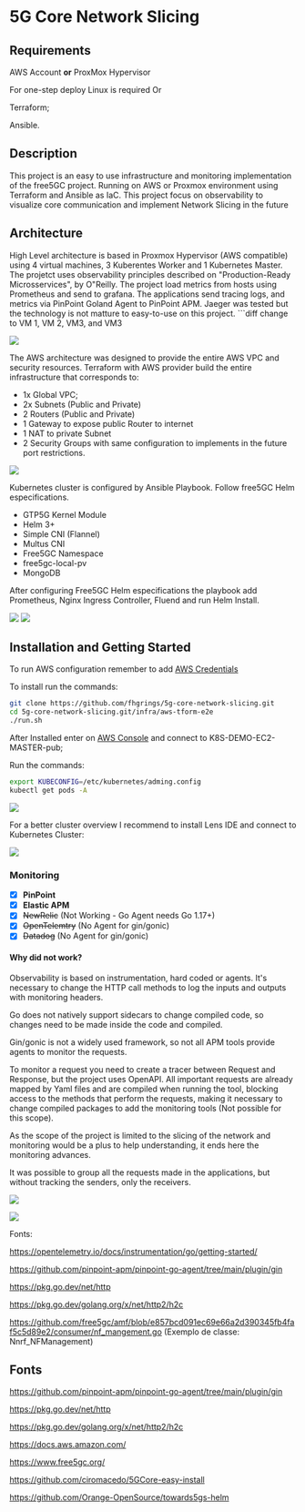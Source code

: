 

# 5G Core Network Slicing

## Requirements

AWS Account **or** ProxMox Hypervisor

For one-step deploy Linux is required Or

Terraform;

Ansible.

## Description

This project is an easy to use infrastructure and monitoring implementation of the free5GC project. Running on AWS or Proxmox environment using Terraform and Ansible as IaC. This project focus on observability to visualize core communication and implement Network Slicing in the future

## Architecture

High Level architecture is based in Proxmox Hypervisor (AWS compatible) using 4 virtual machines, 3 Kuberentes Worker and 1 Kubernetes Master. The projetct uses observability principles described on "Production-Ready Microsservices", by  O"Reilly. The project load metrics from hosts using Prometheus and send to grafana. The applications send tracing logs, and metrics via PinPoint Goland Agent to PinPoint APM. Jaeger was tested but the technology is not matture to easy-to-use on this project. ```diff change to VM 1, VM 2, VM3, and VM3

![](./imgs/proxmox-architecture.png)



The AWS architecture was designed to provide the entire AWS VPC and security resources. Terraform with AWS provider build the entire infrastructure that corresponds to:

* 1x Global VPC;
* 2x Subnets (Public and Private)
* 2 Routers (Public and Private)
* 1 Gateway to expose public Router to internet
* 1 NAT to private Subnet
* 2 Security Groups with same configuration to implements in the future port restrictions.

![](./imgs/aws-architecture.png)



Kubernetes cluster is configured by Ansible Playbook. Follow free5GC Helm especifications.

* GTP5G Kernel Module
* Helm 3+
* Simple CNI (Flannel)
* Multus CNI
* Free5GC Namespace
* free5gc-local-pv
* MongoDB

After configuring Free5GC Helm especifications the playbook add Prometheus, Nginx Ingress Controller, Fluend and run Helm Install.

![](./imgs/cluster-architecture.png)
![](./imgs/nsc-architecture.png)

## Installation and Getting Started

To run AWS configuration remember to add [AWS Credentials](https://docs.aws.amazon.com/sdk-for-javascript/v2/developer-guide/getting-your-credentials.html)

To install run the commands:

```bash
git clone https://github.com/fhgrings/5g-core-network-slicing.git
cd 5g-core-network-slicing.git/infra/aws-tform-e2e
./run.sh
```

After Installed enter on [AWS Console](https://us-east-2.console.aws.amazon.com/console/home) and connect to K8S-DEMO-EC2-MASTER-pub;

Run the commands:

```bash
export KUBECONFIG=/etc/kubernetes/adming.config
kubectl get pods -A
```

![](./imgs/cluster.jpeg)



For a better cluster overview I recommend to install Lens IDE and connect to Kubernetes Cluster:


![](./imgs/cluster-map.jpeg)

### Monitoring

- [x] **PinPoint**
- [x] **Elastic APM**
- [x] ~~NewRelic~~ (Not Working - Go Agent needs Go 1.17+)
- [x] ~~OpenTelemtry~~ (No Agent for gin/gonic)
- [x] ~~Datadog~~ (No Agent for gin/gonic)

#### Why did not work?

Observability is based on instrumentation, hard coded or agents. It's necessary to change the HTTP call methods to log the inputs and outputs with monitoring headers. 

Go does not natively support sidecars to change compiled code, so changes need to be made inside the code and compiled. 

Gin/gonic is not a widely used framework, so not all APM tools provide agents to monitor the requests.

To monitor a request you need to create a tracer between Request and Response, but the project uses OpenAPI. All important requests are already mapped by Yaml files and are compiled when running the tool, blocking access to the methods that perform the requests, making it necessary to change compiled packages to add the monitoring tools (Not possible for this scope). 

As the scope of the project is limited to the slicing of the network and monitoring would be a plus to help understanding, it ends here the monitoring advances. 

It was possible to group all the requests made in the applications, but without tracking the senders, only the receivers.

![](./imgs/pinpoint-service-map.png)





![](./imgs/pinpoint-tracing.png)

Fonts:

https://opentelemetry.io/docs/instrumentation/go/getting-started/

https://github.com/pinpoint-apm/pinpoint-go-agent/tree/main/plugin/gin

https://pkg.go.dev/net/http

https://pkg.go.dev/golang.org/x/net/http2/h2c

https://github.com/free5gc/amf/blob/e857bcd091ec69e66a2d390345fb4faf5c5d89e2/consumer/nf_mangement.go (Exemplo de classe: Nnrf_NFManagement)



## Fonts

https://github.com/pinpoint-apm/pinpoint-go-agent/tree/main/plugin/gin

https://pkg.go.dev/net/http

https://pkg.go.dev/golang.org/x/net/http2/h2c

https://docs.aws.amazon.com/

https://www.free5gc.org/

https://github.com/ciromacedo/5GCore-easy-install

https://github.com/Orange-OpenSource/towards5gs-helm

